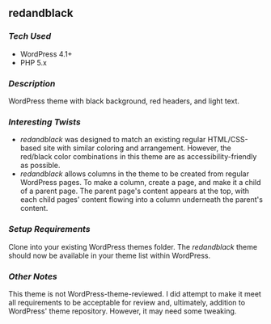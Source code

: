 ## redandblack

### *Tech Used*
* WordPress 4.1+  
* PHP 5.x  


### *Description*
WordPress theme with black background, red headers, and light text.


### *Interesting Twists*
- *redandblack* was designed to match an existing regular HTML/CSS-based site with similar coloring and arrangement. However, the red/black color combinations in this theme are as accessibility-friendly as possible.
- *redandblack* allows columns in the theme to be created from regular WordPress pages. To make a column, create a page, and make it a child of a parent page. The parent page's content appears at the top, with each child pages' content flowing into a column underneath the parent's content.


### *Setup Requirements*
Clone into your existing WordPress themes folder. The *redandblack* theme should now be available in your theme list within WordPress.


### *Other Notes*
This theme is not WordPress-theme-reviewed. I did attempt to make it meet all requirements to be acceptable for review and, ultimately, addition to WordPress' theme repository. However, it may need some tweaking.
